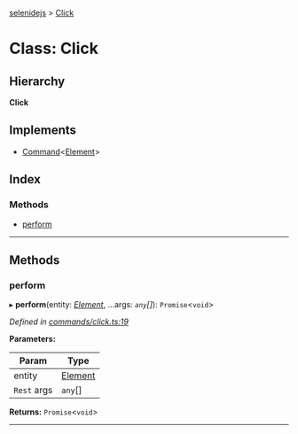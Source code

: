[selenidejs](../README.md) > [Click](../classes/click.md)

# Class: Click

## Hierarchy

**Click**

## Implements

* [Command](../interfaces/command.md)<[Element](element.md)>

## Index

### Methods

* [perform](click.md#perform)

---

## Methods

<a id="perform"></a>

###  perform

▸ **perform**(entity: *[Element](element.md)*, ...args: *`any`[]*): `Promise`<`void`>

*Defined in [commands/click.ts:19](https://github.com/KnowledgeExpert/selenidejs/blob/master/lib/commands/click.ts#L19)*

**Parameters:**

| Param | Type |
| ------ | ------ |
| entity | [Element](element.md) |
| `Rest` args | `any`[] |

**Returns:** `Promise`<`void`>

___

